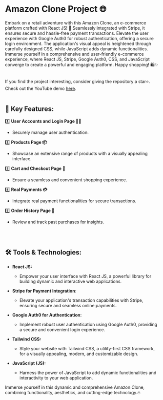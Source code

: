 # Amazon Clone Project 🌐

Embark on a retail adventure with this Amazon Clone, an e-commerce platform crafted with React JS! 🚀 Seamlessly integrated with Stripe, it ensures secure and hassle-free payment transactions. Elevate the user experience with Google Auth0 for robust authentication, offering a secure login environment. The application's visual appeal is heightened through carefully designed CSS, while JavaScript adds dynamic functionalities. Immerse yourself in a comprehensive and user-friendly e-commerce experience, where React JS, Stripe, Google Auth0, CSS, and JavaScript converge to create a powerful and engaging platform. Happy shopping! 🛍️✨  
<br>

If you find the project interesting, consider giving the repository a star⭐. Check out the YouTube demo [here](link).
<br>
<br>

## 🚀 Key Features:

1️⃣ **User Accounts and Login Page 👨👨**
   - Securely manage user authentication.

2️⃣ **Products Page 📦**
   - Showcase an extensive range of products with a visually appealing interface.

3️⃣ **Cart and Checkout Page 🛒**
   - Ensure a seamless and convenient shopping experience.

4️⃣ **Real Payments 💳**
   - Integrate real payment functionalities for secure transactions.

5️⃣ **Order History Page 📖**
   - Review and track past purchases for insights.
<br>
<br>

 ## 🛠️ Tools & Technologies:

- **React JS:**
  - Empower your user interface with React JS, a powerful library for building dynamic and interactive web applications.

- **Stripe for Payment Integration:**
  - Elevate your application's transaction capabilities with Stripe, ensuring secure and seamless online payments.

- **Google Auth0 for Authentication:**
  - Implement robust user authentication using Google Auth0, providing a secure and convenient login experience.

- **Tailwind CSS:**
  - Style your website with Tailwind CSS, a utility-first CSS framework, for a visually appealing, modern, and customizable design.

- **JavaScript (JS):**
  - Harness the power of JavaScript to add dynamic functionalities and interactivity to your web application.

Immerse yourself in this dynamic and comprehensive Amazon Clone, combining functionality, aesthetics, and cutting-edge technology.🔥
